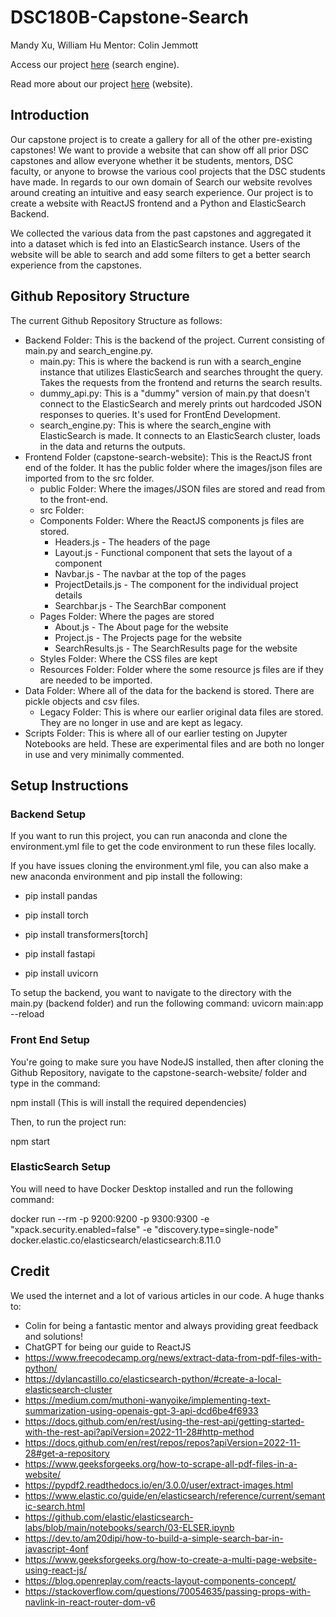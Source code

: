 # DSC180B-Capstone-Search
Mandy Xu, William Hu
Mentor: Colin Jemmott

Access our project [here](http://capstonian.eastus.cloudapp.azure.com:3000/) (search engine).

Read more about our project [here](https://mxndyxu.github.io/DSC180B-Capstone-Search/) (website).

<!-- Access our report [here](). -->

## Introduction
Our capstone project is to create a gallery for all of the other pre-existing capstones! We want to provide a website that can show off all prior DSC capstones and allow everyone whether it be students, mentors, DSC faculty, or anyone to browse the various cool projects that the DSC students have made. In regards to our own domain of Search our website revolves around creating an intuitive and easy search experience. Our project is to create a website with ReactJS frontend and a Python and ElasticSearch Backend.

We collected the various data from the past capstones and aggregated it into a dataset which is fed into an ElasticSearch instance. Users of the website will be able to search and add some filters to get a better search experience from the capstones.

## Github Repository Structure
The current Github Repository Structure as follows:

* Backend Folder: This is the backend of the project. Current consisting of main.py and search_engine.py. 
  * main.py: This is where the backend is run with a search_engine instance that utilizes ElasticSearch and searches throught        the query. Takes the requests from the frontend and returns the search results.
  * dummy_api.py: This is a "dummy" version of main.py that doesn't connect to the ElasticSearch and merely prints out hardcoded JSON responses to queries. It's used for FrontEnd Development.
  * search_engine.py: This is where the search_engine with ElasticSearch is made. It connects to an ElasticSearch cluster, loads in the data and returns the outputs.
* Frontend Folder (capstone-search-website): This is the ReactJS front end of the folder. It has the public folder where the images/json files are imported from to the src folder.
  *   public Folder: Where the images/JSON files are stored and read from to the front-end.
  *   src Folder:
    * Components Folder: Where the ReactJS components js files are stored.
      * Headers.js - The headers of the page
      * Layout.js - Functional component that sets the layout of a component
      * Navbar.js - The navbar at the top of the pages
      * ProjectDetails.js - The component for the individual project details
      * Searchbar.js  - The SearchBar component
    * Pages Folder: Where the pages are stored
      * About.js - The About page for the website
      * Project.js - The Projects page for the website
      * SearchResults.js - The SearchResults page for the website
    * Styles Folder: Where the CSS files are kept
    * Resources Folder: Folder where the some resource js files are if they are needed to be imported.
* Data Folder: Where all of the data for the backend is stored. There are pickle objects and csv files.
  * Legacy Folder: This is where our earlier original data files are stored. They are no longer in use and are kept as legacy.
* Scripts Folder: This is where all of our earlier testing on Jupyter Notebooks are held. These are experimental files and are both no longer in use and very minimally commented. 

## Setup Instructions

### Backend Setup
If you want to run this project, you can run anaconda and clone the environment.yml file to get the code environment to run these files locally. 

If you have issues cloning the environment.yml file, you can also make a new anaconda environment and pip install the following:

* pip install pandas 

* pip install torch 

* pip install transformers[torch] 

* pip install fastapi 

* pip install uvicorn 

To setup the backend, you want to navigate to the directory with the main.py (backend folder) and run the following command:
uvicorn main:app --reload

### Front End Setup
You're going to make sure you have NodeJS installed, then after cloning the Github Repository, navigate to the capstone-search-website/ folder and type in the command:

npm install (This is will install the required dependencies)

Then, to run the project run:

npm start

### ElasticSearch Setup
You will need to have Docker Desktop installed and run the following command:

docker run --rm -p 9200:9200 -p 9300:9300 -e "xpack.security.enabled=false" -e "discovery.type=single-node" docker.elastic.co/elasticsearch/elasticsearch:8.11.0

## Credit
We used the internet and a lot of various articles in our code. A huge thanks to:

* Colin for being a fantastic mentor and always providing great feedback and solutions!
* ChatGPT for being our guide to ReactJS
* https://www.freecodecamp.org/news/extract-data-from-pdf-files-with-python/
* https://dylancastillo.co/elasticsearch-python/#create-a-local-elasticsearch-cluster
* https://medium.com/muthoni-wanyoike/implementing-text-summarization-using-openais-gpt-3-api-dcd6be4f6933
* https://docs.github.com/en/rest/using-the-rest-api/getting-started-with-the-rest-api?apiVersion=2022-11-28#http-method
* https://docs.github.com/en/rest/repos/repos?apiVersion=2022-11-28#get-a-repository
* https://www.geeksforgeeks.org/how-to-scrape-all-pdf-files-in-a-website/
* https://pypdf2.readthedocs.io/en/3.0.0/user/extract-images.html
* https://www.elastic.co/guide/en/elasticsearch/reference/current/semantic-search.html
* https://github.com/elastic/elasticsearch-labs/blob/main/notebooks/search/03-ELSER.ipynb
* https://dev.to/am20dipi/how-to-build-a-simple-search-bar-in-javascript-4onf
* https://www.geeksforgeeks.org/how-to-create-a-multi-page-website-using-react-js/
* https://blog.openreplay.com/reacts-layout-components-concept/
* https://stackoverflow.com/questions/70054635/passing-props-with-navlink-in-react-router-dom-v6 




